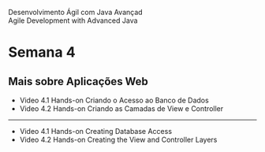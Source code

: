 Desenvolvimento Ágil com Java Avançad	
Agile Development with Advanced Java

# Semana 4

##  Mais sobre Aplicações Web

* Video 4.1 Hands-on Criando o Acesso ao Banco de Dados
* Video 4.2 Hands-on Criando as Camadas de View e Controller

<hr>

* Video 4.1 Hands-on Creating Database Access
* Video 4.2 Hands-on Creating the View and Controller Layers


